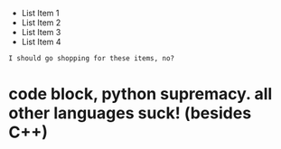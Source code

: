 * List Item 1
* List Item 2
* List Item 3
* List Item 4

`I should go shopping for these items, no?`

# code block, python supremacy. all other languages suck! (besides C++)
